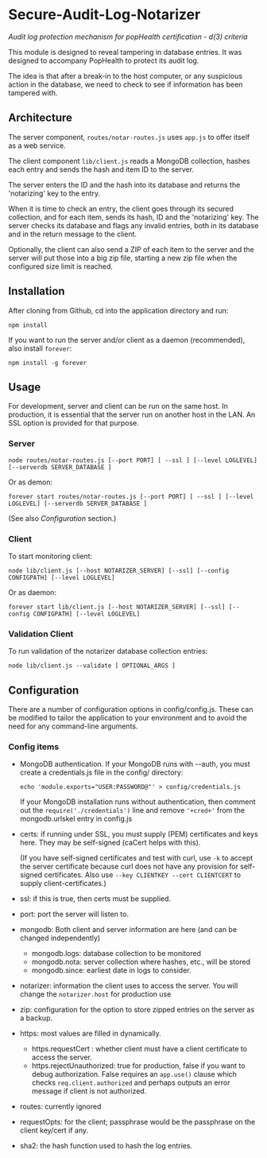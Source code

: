 # Secure-Audit-Log-Notarizer

_Audit log protection mechanism for popHealth certification - d(3) criteria_

This module is designed to reveal tampering in database entries. It was designed to accompany PopHealth to protect its audit log.

The idea is that after a break-in to the host computer, or any suspicious action in the database, we need to check to see if information has been tampered with.

## Architecture

The server component, ````routes/notar-routes.js```` uses ````app.js```` to offer itself as a web service. 

The client component ````lib/client.js```` reads a MongoDB collection, hashes each entry and sends the hash and item ID to the server. 

The server enters the ID and the hash into its database and returns the 'notarizing' key to the entry. 

When it is time to check an entry, the client goes through its secured collection, and for each item, sends its hash, ID and the 'notarizing' key. The server checks its database and flags any invalid entries, both in its database and in the return message to the client.

Optionally, the client can also send a ZIP of each item to the server and the server will put those into a big zip file, starting a new zip file when the configured size limit is reached.

## Installation

After cloning from Github, cd into the application directory and run:

````npm install````

If you want to run the server and/or client as a daemon (recommended), also install ````forever````:

````npm install -g forever````

## Usage

For development, server and client can be run on the same host. In production, it is essential that the server run on another host in the LAN. An SSL option is provided for that purpose.

### Server

````node routes/notar-routes.js [--port PORT] [ --ssl ] [--level LOGLEVEL] [--serverdb SERVER_DATABASE ]````

Or as demon:

   ````forever start routes/notar-routes.js [--port PORT] [ --ssl ] [--level LOGLEVEL] [--serverdb SERVER_DATABASE ]````

(See also *Configuration* section.)

### Client

To start monitoring client:

````node lib/client.js [--host NOTARIZER_SERVER] [--ssl] [--config CONFIGPATH] [--level LOGLEVEL]````

Or as daemon:

````forever start lib/client.js [--host NOTARIZER_SERVER] [--ssl] [--config CONFIGPATH] [--level LOGLEVEL]````

### Validation Client

To run validation of the notarizer database collection entries: 

````node lib/client.js --validate [ OPTIONAL_ARGS ]````

## Configuration

There are a number of configuration options in config/config.js. These can be modified to tailor the application to your environment and to avoid the need for any command-line arguments.

### Config items

* MongoDB authentication. If your MongoDB runs with --auth, you must create a credentials.js file in the config/ directory:

    ````echo 'module.exports="USER:PASSWORD@"' > config/credentials.js````

    If your MongoDB installation runs without authentication, then comment out the ````require('./credentials')```` line and remove ````'+cred+'```` from the mongodb.urlskel entry in config.js

* certs: if running under SSL, you must supply (PEM) certificates and keys here. They may be self-signed (caCert helps with this). 

    (If you have self-signed certificates and test with curl, use ````-k```` to accept the server certificate because curl does not have any provision for self-signed certificates. Also use ````--key CLIENTKEY --cert CLIENTCERT```` to supply client-certificates.)

* ssl: if this is true, then certs must be supplied.

* port: port the server will listen to.

* mongodb: Both client and server information are here (and can be changed independently)

  * mongodb.logs: database collection to be monitored
  * mongodb.nota: server collection where hashes, etc., will be stored
  * mongodb.since: earliest date in logs to consider.

* notarizer: information the client uses to access the server. You will change the ````notarizer.host```` for production use

* zip: configuration for the option to store zipped entries on the server as a backup.

* https: most values are filled in dynamically. 
  
  * https.requestCert : whether client must have a client certificate to access the server.
  * https.rejectUnauthorized: true for production, false if you want to debug authorization. False requires an ````app.use()```` clause which checks ````req.client.authorized```` and perhaps outputs an error message if client is not authorized.

* routes: currently ignored
* requestOpts: for the client; passphrase would be the passphrase on the client key/cert if any.

* sha2: the hash function used to hash the log entries.

